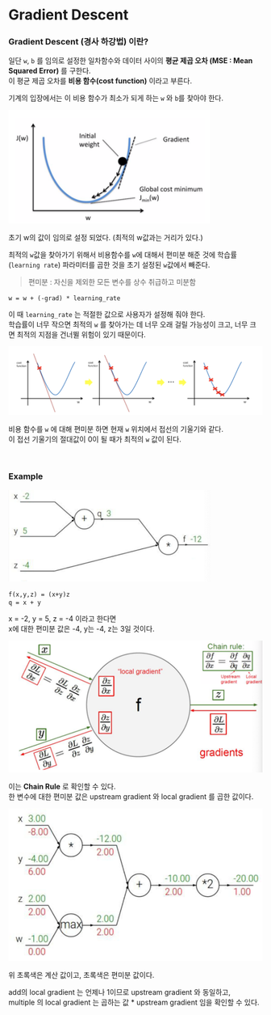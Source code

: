 # Gradient Descent

### Gradient Descent (경사 하강법) 이란?

일단 `w`, `b` 를 임의로 설정한 일차함수와 데이터 사이의 **평균 제곱 오차 (MSE : Mean Squared Error)** 를 구한다.   
이 평균 제곱 오차를 **비용 함수(cost function)** 이라고 부른다.

기계의 입장에서는 이 비용 함수가 최소가 되게 하는 `w` 와 `b`를 찾아야 한다.

<img src="./screenshot/06_grad1.png" width="400">

초기 w의 값이 임의로 설정 되었다. (최적의 w값과는 거리가 있다.)

최적의 `w`값을 찾아가기 위해서 비용함수를 `w`에 대해서 편미분 해준 것에 학습률 (`learning rate`) 파라미터를 곱한 것을 초기 설정된 `w`값에서 빼준다.
> 편미분 : 자신을 제외한 모든 변수를 상수 취급하고 미분함

```
w = w + (-grad) * learning_rate
```

이 때 `learning_rate` 는 적절한 값으로 사용자가 설정해 줘야 한다.   
학습률이 너무 작으면 최적의 `w` 를 찾아가는 데 너무 오래 걸릴 가능성이 크고, 너무 크면 최적의 지점을 건너뛸 위험이 있기 때문이다.

<img src="./screenshot/06_grad2.png" width="600">

비용 함수를 `w` 에 대해 편미분 하면 현재 `w` 위치에서 접선의 기울기와 같다.    
이 접선 기울기의 절대값이 0이 될 때가 최적의 `w` 값이 된다. 

<br/>

### Example

<img src="./screenshot/06_grad3.png" width="400">

```
f(x,y,z) = (x+y)z
q = x + y
```
x = -2, y = 5, z = -4 이라고 한다면   
x에 대한 편미분 값은 -4, y는 -4, z는 3일 것이다.

<img src="./screenshot/06_grad4.png" width="600">

이는 **Chain Rule** 로 확인할 수 있다.   
한 변수에 대한 편미분 값은 upstream gradient 와 local gradient 를 곱한 값이다.

<img src="./screenshot/06_grad5.png" width="600">

위 초록색은 계산 값이고, 초록색은 편미분 값이다.   

add의 local gradient 는 언제나 1이므로 upstream gradient 와 동일하고,   
multiple 의 local gradient 는 곱하는 값 * upstream gradient 임을 확인할 수 있다.   
